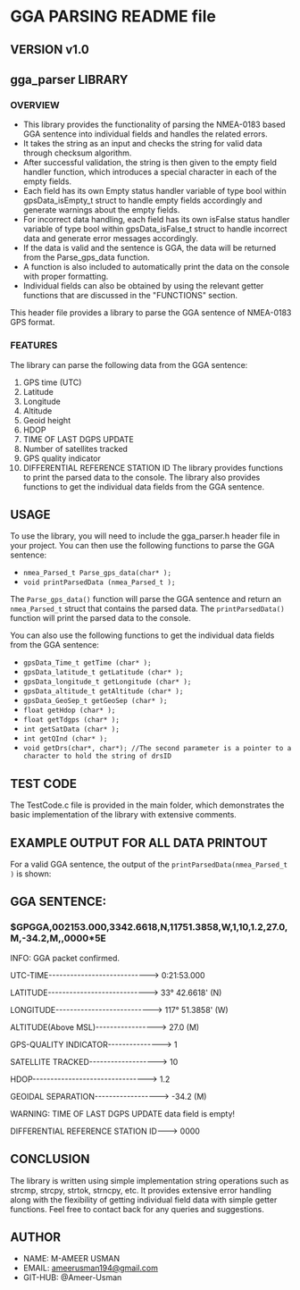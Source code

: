 # GGA PARSING README file
## VERSION v1.0

## gga_parser LIBRARY

### OVERVIEW
- This library provides the functionality of parsing the NMEA-0183 based GGA sentence into individual fields and handles the related errors. 
- It takes the string as an input and checks the string for valid data through checksum algorithm.
- After successful validation, the string is then given to the empty field handler function, which introduces a special character in each of the empty fields.
- Each field has its own Empty status handler variable of type bool within gpsData_isEmpty_t struct to handle empty fields accordingly and generate warnings about the empty fields.
- For incorrect data handling, each field has its own isFalse status handler variable of type bool within gpsData_isFalse_t struct to handle incorrect data and generate error messages accordingly.
- If the data is valid and the sentence is GGA, the data will be returned from the Parse_gps_data function.
- A function is also included to automatically print the data on the console with proper formatting.
- Individual fields can also be obtained by using the relevant getter functions that are discussed in the "FUNCTIONS" section.

This header file provides a library to parse the GGA sentence of NMEA-0183 GPS format.

### FEATURES
The library can parse the following data from the GGA sentence:
1) GPS time (UTC)
2) Latitude
3) Longitude
4) Altitude
5) Geoid height
6) HDOP
7) TIME OF LAST DGPS UPDATE
8) Number of satellites tracked
9) GPS quality indicator
10) DIFFERENTIAL REFERENCE STATION ID
The library provides functions to print the parsed data to the console.
The library also provides functions to get the individual data fields from the GGA sentence.

## USAGE
To use the library, you will need to include the gga_parser.h header file in your project. You can then use the following functions to parse the GGA sentence:

- `nmea_Parsed_t Parse_gps_data(char* );`
- `void printParsedData (nmea_Parsed_t );`

The `Parse_gps_data()` function will parse the GGA sentence and return an `nmea_Parsed_t` struct that contains the parsed data.
The `printParsedData()` function will print the parsed data to the console.

You can also use the following functions to get the individual data fields from the GGA sentence:

- `gpsData_Time_t getTime (char* );`
- `gpsData_latitude_t getLatitude (char* );`
- `gpsData_longitude_t getLongitude (char* );`
- `gpsData_altitude_t getAltitude (char* );`
- `gpsData_GeoSep_t getGeoSep (char* );`
- `float getHdop (char* );`
- `float getTdgps (char* );`
- `int getSatData (char* );`
- `int getQInd (char* );`
- `void getDrs(char*, char*); //The second parameter is a pointer to a character to hold the string of drsID`

## TEST CODE
The TestCode.c file is provided in the main folder, which demonstrates the basic implementation of the library with extensive comments.

## EXAMPLE OUTPUT FOR ALL DATA PRINTOUT
For a valid GGA sentence, the output of the `printParsedData(nmea_Parsed_t )` is shown:
## GGA SENTENCE:
### $GPGGA,002153.000,3342.6618,N,11751.3858,W,1,10,1.2,27.0,M,-34.2,M,,0000*5E
INFO: GGA packet confirmed.

UTC-TIME----------------------------> 0:21:53.000

LATITUDE----------------------------> 33° 42.6618' (N)

LONGITUDE---------------------------> 117° 51.3858' (W)

ALTITUDE(Above MSL)-----------------> 27.0 (M)

GPS-QUALITY INDICATOR---------------> 1

SATELLITE TRACKED-------------------> 10

HDOP--------------------------------> 1.2

GEOIDAL SEPARATION------------------> -34.2 (M)

WARNING: TIME OF LAST DGPS UPDATE data field is empty!

DIFFERENTIAL REFERENCE STATION ID---> 0000

## CONCLUSION
The library is written using simple implementation string operations such as strcmp, strcpy, strtok, strncpy, etc. It provides extensive error handling along with the flexibility of getting individual field data with simple getter functions.
Feel free to contact back for any queries and suggestions.

## AUTHOR
- NAME: M-AMEER USMAN
- EMAIL: ameerusman194@gmail.com
- GIT-HUB: @Ameer-Usman
